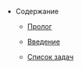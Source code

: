 - Содержание

  - [Пролог](/ru-RU/)

  - [Введение](/ru-RU/introduction.md)

  - [Список задач](/ru-RU/todo.md)
